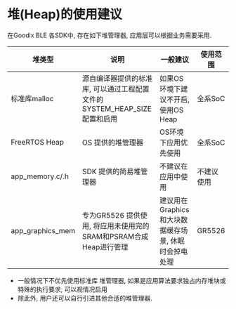 # 堆(Heap)的使用建议

在Goodix BLE 各SDK中, 存在如下堆管理器, 应用层可以根据业务需要采用.

| 堆类型           | 说明                                                         | 一般建议 | 使用范围 |
| ---------------- | ------------------------------------------------------------ | ---- | ---- |
| 标准库malloc     | 源自编译器提供的标准库, 可以通过工程配置文件的 SYSTEM_HEAP_SIZE 配置和启用 | 如果OS环境下建议不开启, 使用OS Heap | 全系SoC |
| FreeRTOS Heap    | OS 提供的堆管理器                                            | OS环境下应用优先使用 | 全系SoC |
| app_memory.c/.h  | SDK 提供的简易堆管理器                   | 不建议在应用中使用 | 不建议使用 |
| app_graphics_mem | 专为GR5526 提供使用, 将应用未使用完的SRAM和PSRAM合成Heap进行管理 | 建议用在Graphics和大块数据缓存场景, 休眠时会掉电处理 | GR5526 |

- 一般情况下不优先使用标准库 堆管理器, 如果是应用算法要求独占内存堆块或特殊的执行要求, 可以视情况启用
- 除此外, 用户还可以自行引进其他合适的堆管理器.

